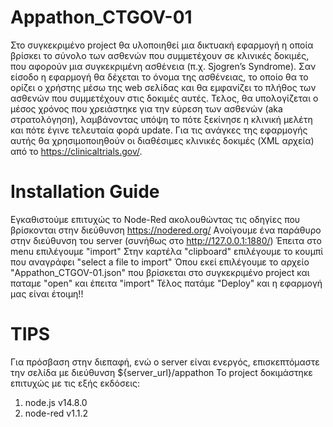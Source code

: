 # Appathon_CTGOV-01
Στο συγκεκριμένο project θα υλοποιηθεί μια δικτυακή εφαρμογή η οποία βρίσκει το σύνολο των ασθενών που συμμετέχουν σε κλινικές δοκιμές, που αφορούν μια συγκεκριμένη ασθένεια (π.χ. Sjogren’s Syndrome). Σαν είσοδο η εφαρμογή θα δέχεται το όνομα της ασθένειας, το οποίο θα το ορίζει ο χρήστης μέσω της web σελίδας και θα εμφανίζει το πλήθος των ασθενών που συμμετέχουν στις δοκιμές αυτές. Τελος, θα υπολογίζεται ο μέσος χρόνος που χρειάστηκε για την εύρεση των ασθενών (aka στρατολόγηση), λαμβάνοντας υπόψη το πότε ξεκίνησε η κλινική μελέτη και πότε έγινε τελευταία φορά update. Για τις ανάγκες της εφαρμογής αυτής θα χρησιμοποιηθούν οι διαθέσιμες κλινικές δοκιμές (XML αρχεία) από το https://clinicaltrials.gov/.
# Installation Guide
Eγκαθιστούμε επιτυχώς το Node-Red ακολουθώντας τις οδηγίες που βρίσκονται στην διεύθυνση https://nodered.org/
Aνοίγουμε ένα παράθυρο στην διεύθυνση του server (συνήθως στο http://127.0.0.1:1880/)
Έπειτα στο menu επιλέγουμε "import"
Στην καρτέλα "clipboard" επιλέγουμε το κουμπί που αναγράφει "select a file to import"
Όπου εκεί επιλέγουμε το αρχείο "Appathon_CTGOV-01.json" που βρίσκεται στο συγκεκριμένο project και παταμε "open" και έπειτα "import"
Τέλος πατάμε "Deploy" και η εφαρμογή μας είναι έτοιμη!!
# TIPS
Για πρόσβαση στην διεπαφή, ενώ ο server είναι ενεργός, επισκεπτόμαστε την σελίδα με διεύθυνση ${server_url}/appathon
Το project δοκιμάστηκε επιτυχώς με τις εξής εκδόσεις:
1) node.js v14.8.0
2) node-red v1.1.2
